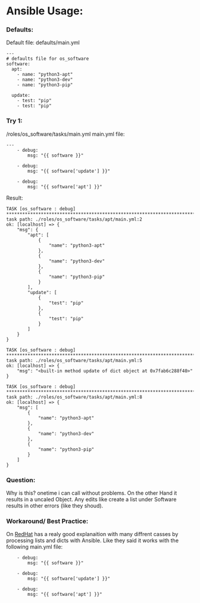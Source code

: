 # Ansible Usage:
### Defaults:
Default file:
defaults/main.yml
```
---
# defaults file for os_software
software:
  apt:
    - name: "python3-apt"
    - name: "python3-dev"
    - name: "python3-pip"

  update:
    - test: "pip"
    - test: "pip"
```
### Try 1:
/roles/os_software/tasks/main.yml
main.yml file:
```
---
    - debug:
        msg: "{{ software }}"

    - debug:
        msg: "{{ software['update'] }}"

    - debug:
        msg: "{{ software['apt'] }}"
```
Result:
```
TASK [os_software : debug] *****************************************************************************************************************************
task path: ./roles/os_software/tasks/apt/main.yml:2
ok: [localhost] => {
    "msg": {
        "apt": [
            {
                "name": "python3-apt"
            },
            {
                "name": "python3-dev"
            },
            {
                "name": "python3-pip"
            }
        ],
        "update": [
            {
                "test": "pip"
            },
            {
                "test": "pip"
            }
        ]
    }
}

TASK [os_software : debug] *****************************************************************************************************************************
task path: ./roles/os_software/tasks/apt/main.yml:5
ok: [localhost] => {
    "msg": "<built-in method update of dict object at 0x7fab6c288f40>"
}

TASK [os_software : debug] *****************************************************************************************************************************
task path: ./roles/os_software/tasks/apt/main.yml:8
ok: [localhost] => {
    "msg": [
        {
            "name": "python3-apt"
        },
        {
            "name": "python3-dev"
        },
        {
            "name": "python3-pip"
        }
    ]
}
```
### Question:

Why is this? onetime i can call without problems. On the other Hand it results in a uncaled Object. Any edits like create a list under Software results in other errors (like they shoud).

### Workaround/ Best Practice:

On [RedHat](https://www.redhat.com/sysadmin/ansible-lists-dictionaries-yaml) has a realy good explanaition with many diffrent casses by processing lists and dicts with Ansible.
Like they said it works with the following main.yml file:
```
    - debug:
        msg: "{{ software }}"

    - debug:
        msg: "{{ software['update'] }}"

    - debug:
        msg: "{{ software['apt'] }}"
```
